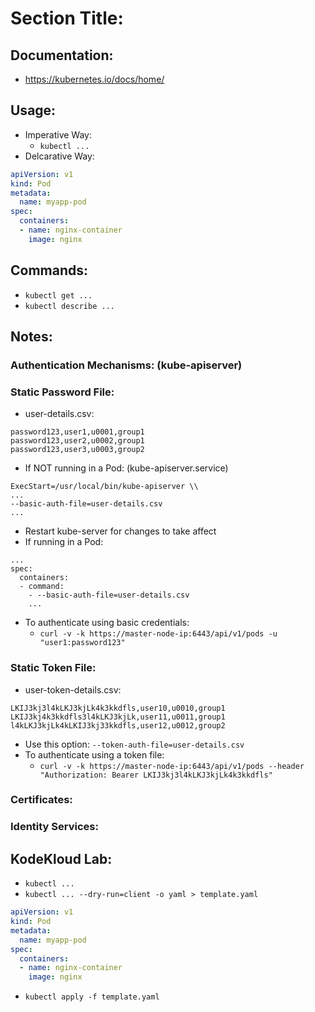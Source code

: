 # Section Title:
## Documentation:
- https://kubernetes.io/docs/home/

## Usage:
- Imperative Way:
  - `kubectl ...`
- Delcarative Way:
```yaml
apiVersion: v1
kind: Pod
metadata:
  name: myapp-pod
spec:
  containers:
  - name: nginx-container
    image: nginx
```
## Commands:
- `kubectl get ...`
- `kubectl describe ...`

## Notes:
### Authentication Mechanisms: (kube-apiserver)
  ### Static Password File:
  - user-details.csv:
  ```
  password123,user1,u0001,group1
  password123,user2,u0002,group1
  password123,user3,u0003,group2
  ```
  - If NOT running in a Pod: (kube-apiserver.service)
  ```
  ExecStart=/usr/local/bin/kube-apiserver \\
  ...
  --basic-auth-file=user-details.csv
  ...
  ```
  - Restart kube-server for changes to take affect
  - If running in a Pod:
  ```
  ...
  spec:
    containers:
    - command:
      - --basic-auth-file=user-details.csv
      ...
  ```
  - To authenticate using basic credentials:
    - `curl -v -k https://master-node-ip:6443/api/v1/pods -u "user1:password123"`
  ### Static Token File:
  - user-token-details.csv:
  ```
  LKIJ3kj3l4kLKJ3kjLk4k3kkdfls,user10,u0010,group1
  LKIJ3kj4k3kkdfls3l4kLKJ3kjLk,user11,u0011,group1
  l4kLKJ3kjLk4kLKIJ3kj33kkdfls,user12,u0012,group2
  ```
  - Use this option: `--token-auth-file=user-details.csv`
  - To authenticate using a token file:
    - `curl -v -k https://master-node-ip:6443/api/v1/pods --header "Authorization: Bearer LKIJ3kj3l4kLKJ3kjLk4k3kkdfls"`
  ### Certificates:
  ### Identity Services:

## KodeKloud Lab:
- `kubectl ...`
- `kubectl ... --dry-run=client -o yaml > template.yaml`
```yaml
apiVersion: v1
kind: Pod
metadata:
  name: myapp-pod
spec:
  containers:
  - name: nginx-container
    image: nginx
```
- `kubectl apply -f template.yaml`
